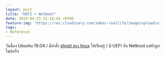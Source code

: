 ```yaml
---
layout: post
title: "UEFI + Netboot"
date: 2019-04-23 22:18:43 +0700
feature-img: "https://res.cloudinary.com/sdees-reallife/image/upload/v1555658919/sample_feature_img.png"
tags:
- Reference
---
```

วันนี้ลง Ubuntu 19.04 / มีคำสั่ง [shopt ของ linux](https://sdeehub.github.io/cpe/2019/04/shopt-s-extglob) ให้เรียนรู้ / มี UEFI กับ Netboot แต่ยังบูทไม่สำเร็จ
